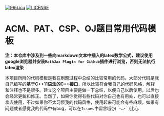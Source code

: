 [![996.icu](https://img.shields.io/badge/link-996.icu-red.svg)](https://996.icu) [![LICENSE](https://img.shields.io/badge/license-Anti%20996-blue.svg)](https://github.com/996icu/996.ICU/blob/master/LICENSE)
# ACM、PAT、CSP、OJ题目常用代码模板
**注：本仓库中涉及到一些向markdown文本中插入的latex数学公式，建议使用google浏览器并安装`MathJax Plugin for Github`插件进行浏览，否则无法执行latex渲染**

本项目所附的代码模板是我在刷题过程中总结的比较常用的代码，大部分代码是我自己编写的**基于C++11语法的C++接口**，所以比较符合我自己的代码风格，解释和注释也不是很多。建立这个项目主要是做一下总结，以便自己以后使用，以后也会经常更新和修正。当然了，如果你觉得有些代码对你自己也有用处，也可以直接拿去使用，不过如果你不太习惯我的代码风格，使用起来可能会有些麻烦。如果有问题或者感觉我的代码中有bug，可以在`Issues`中留言哦ღ( ´･ᴗ･\` )比心
